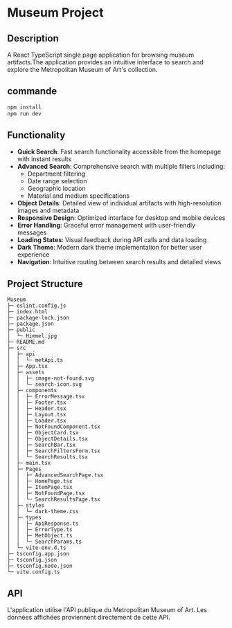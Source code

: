 # Museum Project

## Description

A React TypeScript single page application for browsing museum artifacts.The application provides an intuitive interface to search and explore the Metropolitan Museum of Art's collection.

## commande

```bash
npm install
npm run dev
```

## Functionality

- **Quick Search**: Fast search functionality accessible from the homepage with instant results
- **Advanced Search**: Comprehensive search with multiple filters including:
    - Department filtering
    - Date range selection
    - Geographic location
    - Material and medium specifications
- **Object Details**: Detailed view of individual artifacts with high-resolution images and metadata
- **Responsive Design**: Optimized interface for desktop and mobile devices
- **Error Handling**: Graceful error management with user-friendly messages
- **Loading States**: Visual feedback during API calls and data loading
- **Dark Theme**: Modern dark theme implementation for better user experience
- **Navigation**: Intuitive routing between search results and detailed views


## Project Structure

```
Museum
├─ eslint.config.js
├─ index.html
├─ package-lock.json
├─ package.json
├─ public
│  └─ Himmel.jpg
├─ README.md
├─ src
│  ├─ api
│  │  └─ metApi.ts
│  ├─ App.tsx
│  ├─ assets
│  │  ├─ image-not-found.svg
│  │  └─ search-icon.svg
│  ├─ components
│  │  ├─ ErrorMessage.tsx
│  │  ├─ Footer.tsx
│  │  ├─ Header.tsx
│  │  ├─ Layout.tsx
│  │  ├─ Loader.tsx
│  │  ├─ NotFoundComponent.tsx
│  │  ├─ ObjectCard.tsx
│  │  ├─ ObjectDetails.tsx
│  │  ├─ SearchBar.tsx
│  │  ├─ SearchFiltersForm.tsx
│  │  └─ SearchResults.tsx
│  ├─ main.tsx
│  ├─ Pages
│  │  ├─ AdvancedSearchPage.tsx
│  │  ├─ HomePage.tsx
│  │  ├─ ItemPage.tsx
│  │  ├─ NotFoundPage.tsx
│  │  └─ SearchResultsPage.tsx
│  ├─ styles
│  │  └─ dark-theme.css
│  ├─ types
│  │  ├─ ApiResponse.ts
│  │  ├─ ErrorType.ts
│  │  ├─ MetObject.ts
│  │  └─ SearchParams.ts
│  └─ vite-env.d.ts
├─ tsconfig.app.json
├─ tsconfig.json
├─ tsconfig.node.json
└─ vite.config.ts

```


## API

L'application utilise l'API publique du Metropolitan Museum of Art. 
Les données affichées proviennent directement de cette API.
